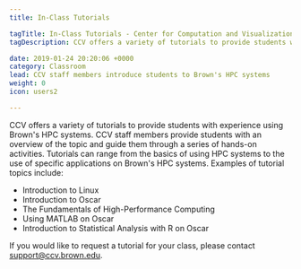 ```yaml
---
title: In-Class Tutorials

tagTitle: In-Class Tutorials - Center for Computation and Visualization
tagDescription: CCV offers a variety of tutorials to provide students with experience using Brown's HPC systems. Learn more here.

date: 2019-01-24 20:20:06 +0000
category: Classroom
lead: CCV staff members introduce students to Brown's HPC systems
weight: 0
icon: users2

---
```

CCV offers a variety of tutorials to provide students with experience using Brown's HPC systems. CCV staff members provide students with an overview of the topic and guide them through a series of hands-on activities. Tutorials can range from the basics of using HPC systems to the use of specific applications on Brown's HPC systems. Examples of tutorial topics include:

- Introduction to Linux
- Introduction to Oscar
- The Fundamentals of High-Performance Computing
- Using MATLAB on Oscar
- Introduction to Statistical Analysis with R on Oscar

If you would like to request a tutorial for your class, please contact [support@ccv.brown.edu](mailto:support@ccv.brown.edu).